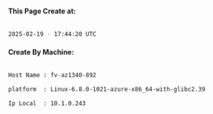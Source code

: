
   
#### This Page Create at:

```bash

2025-02-19 - 17:44:20 UTC

```

#### Create By Machine:

```bash

Host Name : fv-az1340-892

platform  : Linux-6.8.0-1021-azure-x86_64-with-glibc2.39

Ip Local  : 10.1.0.243

```

